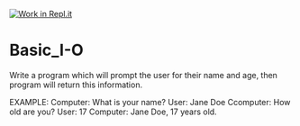 [![Work in Repl.it](https://classroom.github.com/assets/work-in-replit-14baed9a392b3a25080506f3b7b6d57f295ec2978f6f33ec97e36a161684cbe9.svg)](https://classroom.github.com/online_ide?assignment_repo_id=4670785&assignment_repo_type=AssignmentRepo)
# Basic_I-O
Write a program which will prompt the user for their name and age, then program will return this information.

EXAMPLE:
Computer:   What is your name?
User:       Jane Doe
Ccomputer:  How old are you?
User:       17
Computer:   Jane Doe, 17 years old.
